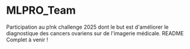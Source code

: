 # MLPRO_Team

Participation au p!nk challenge 2025 dont le but est d'améliorer le diagnostique des cancers ovariens sur de l'imagerie médicale. 
README Complet à venir !
